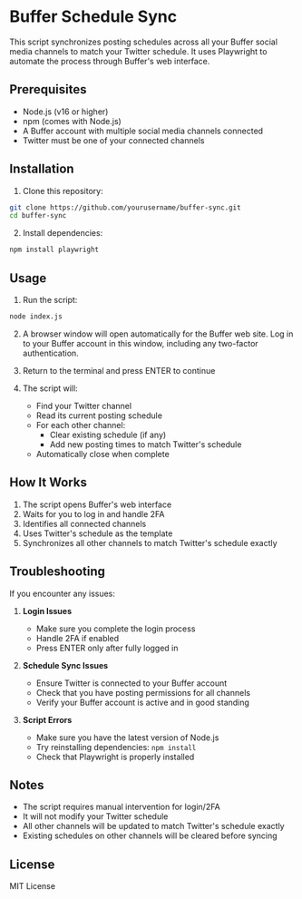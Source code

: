 # Buffer Schedule Sync

This script synchronizes posting schedules across all your Buffer social media channels to match your Twitter schedule. It uses Playwright to automate the process through Buffer's web interface.

## Prerequisites

- Node.js (v16 or higher)
- npm (comes with Node.js)
- A Buffer account with multiple social media channels connected
- Twitter must be one of your connected channels

## Installation

1. Clone this repository:
```bash
git clone https://github.com/yourusername/buffer-sync.git
cd buffer-sync
```

2. Install dependencies:
```bash
npm install playwright
```

## Usage

1. Run the script:
```bash
node index.js
```

2. A browser window will open automatically for the Buffer web site. Log in to your Buffer account in this window, including any two-factor authentication.


3. Return to the terminal and press ENTER to continue

4. The script will:
   - Find your Twitter channel
   - Read its current posting schedule
   - For each other channel:
     - Clear existing schedule (if any)
     - Add new posting times to match Twitter's schedule
   - Automatically close when complete

## How It Works

1. The script opens Buffer's web interface
2. Waits for you to log in and handle 2FA
3. Identifies all connected channels
4. Uses Twitter's schedule as the template
5. Synchronizes all other channels to match Twitter's schedule exactly

## Troubleshooting

If you encounter any issues:

1. **Login Issues**
   - Make sure you complete the login process
   - Handle 2FA if enabled
   - Press ENTER only after fully logged in

2. **Schedule Sync Issues**
   - Ensure Twitter is connected to your Buffer account
   - Check that you have posting permissions for all channels
   - Verify your Buffer account is active and in good standing

3. **Script Errors**
   - Make sure you have the latest version of Node.js
   - Try reinstalling dependencies: `npm install`
   - Check that Playwright is properly installed

## Notes

- The script requires manual intervention for login/2FA
- It will not modify your Twitter schedule
- All other channels will be updated to match Twitter's schedule exactly
- Existing schedules on other channels will be cleared before syncing

## License

MIT License 